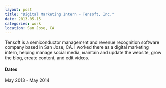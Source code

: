 ```yaml
---
layout: post
title: "Digital Marketing Intern - Tensoft, Inc."
date: 2013-05-15
categories: work
location: San Jose, CA
---
```


Tensoft is a semiconductor management and revenue recognition software company based in San Jose, CA. I worked there as a digital marketing intern, helping manage social media, maintain and update the website, grow the blog, create content, and edit videos.

#### Dates

May 2013 - May 2014